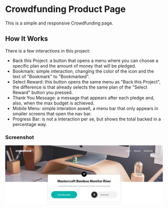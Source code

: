 # Crowdfunding Product Page

This is a simple and responsive Crowdfunding page.

## How It Works

There is a few interactions in this project:
- Back this Project: a button that opens a menu where you can choose a specific plan and the amount of money that will be pledged.
- Bookmark: simple interaction, changing the color of the icon and the text of "Bookmark" to "Bookmarked".
- Select Reward: this button opens the same menu as "Back this Project", the difference is that already selects the same plan of the "Select Reward" button you pressed.
- Thank You Message: a message that appears after each pledge and, also, when the max budget is achieved.
- Mobile Menu: simple interation aswell, a menu bar that only appears in smaller screens that open the nav bar.
- Progress Bar: is not a interaction per se, but shows the total backed in a percentage way.

### Screenshot

![Screenshot](/public/screenshot.jpg?raw=true 'Screenshot')